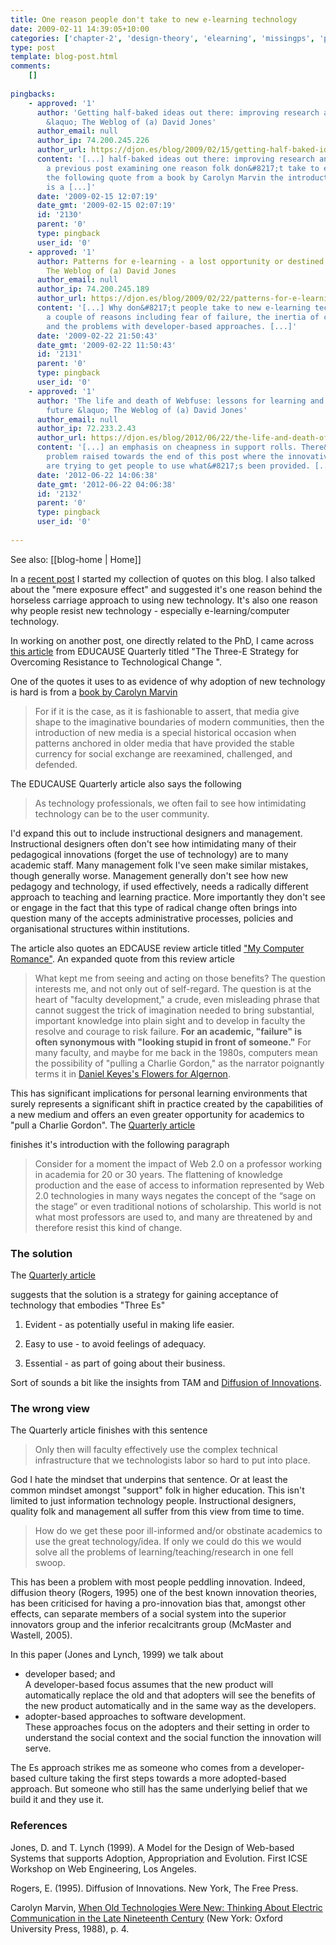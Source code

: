 ```yaml
---
title: One reason people don't take to new e-learning technology
date: 2009-02-11 14:39:05+10:00
categories: ['chapter-2', 'design-theory', 'elearning', 'missingps', 'ple', 'plescquni', 'quotes', 'thesis']
type: post
template: blog-post.html
comments:
    []
    
pingbacks:
    - approved: '1'
      author: 'Getting half-baked ideas out there: improving research and the academy
        &laquo; The Weblog of (a) David Jones'
      author_email: null
      author_ip: 74.200.245.226
      author_url: https://djon.es/blog/2009/02/15/getting-half-baked-ideas-out-there-improving-research-and-the-academy/
      content: '[...] half-baked ideas out there: improving research and the&nbsp;academy  In
        a previous post examining one reason folk don&#8217;t take to e-learning I included
        the following quote from a book by Carolyn Marvin the introduction of new media
        is a [...]'
      date: '2009-02-15 12:07:19'
      date_gmt: '2009-02-15 02:07:19'
      id: '2130'
      parent: '0'
      type: pingback
      user_id: '0'
    - approved: '1'
      author: Patterns for e-learning - a lost opportunity or destined to fail &laquo;
        The Weblog of (a) David Jones
      author_email: null
      author_ip: 74.200.245.189
      author_url: https://djon.es/blog/2009/02/22/patterns-for-e-learning-a-lost-opportunity-or-destined-to-fail/
      content: '[...] Why don&#8217;t people take to new e-learning technology.Covers
        a couple of reasons including fear of failure, the inertia of current practice
        and the problems with developer-based approaches. [...]'
      date: '2009-02-22 21:50:43'
      date_gmt: '2009-02-22 11:50:43'
      id: '2131'
      parent: '0'
      type: pingback
      user_id: '0'
    - approved: '1'
      author: 'The life and death of Webfuse: lessons for learning and leading into the
        future &laquo; The Weblog of (a) David Jones'
      author_email: null
      author_ip: 72.233.2.43
      author_url: https://djon.es/blog/2012/06/22/the-life-and-death-of-webfuse-lessons-for-learning-and-leading-into-the-future/
      content: '[...] an emphasis on cheapness in support rolls. There&#8217;s also the
        problem raised towards the end of this post where the innovative central staff
        are trying to get people to use what&#8217;s been provided. [...]'
      date: '2012-06-22 14:06:38'
      date_gmt: '2012-06-22 04:06:38'
      id: '2132'
      parent: '0'
      type: pingback
      user_id: '0'
    
---
```


See also: [[blog-home | Home]]

In a [recent post](/blog2/2009/02/09/plato-on-the-problems-that-writing-will-create-for-student-learning/) I started my collection of quotes on this blog. I also talked about the "mere exposure effect" and suggested it's one reason behind the horseless carriage approach to using new technology. It's also one reason why people resist new technology - especially e-learning/computer technology.

In working on another post, one directly related to the PhD, I came across [this article](http://connect.educause.edu/Library/EDUCAUSE+Quarterly/TheThreeEStrategyforOverc/47686) from EDUCAUSE Quarterly titled "The Three-E Strategy for Overcoming Resistance to Technological Change ".

One of the quotes it uses to as evidence of why adoption of new technology is hard is from a [book by Carolyn Marvin](http://www.amazon.com/When-Old-Technologies-Were-Communication/dp/0195063414/ref=sr_1_1?ie=UTF8&s=books&qid=1234322975&sr=8-1)

> For if it is the case, as it is fashionable to assert, that media give shape to the imaginative boundaries of modern communities, then the introduction of new media is a special historical occasion when patterns anchored in older media that have provided the stable currency for social exchange are reexamined, challenged, and defended.

The EDUCAUSE Quarterly article also says the following

> As technology professionals, we often fail to see how intimidating technology can be to the user community.

I'd expand this out to include instructional designers and management. Instructional designers often don't see how intimidating many of their pedagogical innovations (forget the use of technology) are to many academic staff. Many management folk I've seen make similar mistakes, though generally worse. Management generally don't see how new pedagogy and technology, if used effectively, needs a radically different approach to teaching and learning practice. More importantly they don't see or engage in the fact that this type of radical change often brings into question many of the accepts administrative processes, policies and organisational structures within institutions.

The article also quotes an EDCAUSE review article titled ["My Computer Romance"](http://connect.educause.edu/Library/EDUCAUSE+Review/MyComputerRomance/44990). An expanded quote from this review article

> What kept me from seeing and acting on those benefits? The question interests me, and not only out of self-regard. The question is at the heart of "faculty development," a crude, even misleading phrase that cannot suggest the trick of imagination needed to bring substantial, important knowledge into plain sight and to develop in faculty the resolve and courage to risk failure. **For an academic, "failure" is often synonymous with "looking stupid in front of someone."** For many faculty, and maybe for me back in the 1980s, computers mean the possibility of "pulling a Charlie Gordon," as the narrator poignantly terms it in [Daniel Keyes's Flowers for Algernon](http://www.answers.com/topic/flowers-for-algernon-novel-7).

This has significant implications for personal learning environments that surely represents a significant shift in practice created by the capabilities of a new medium and offers an even greater opportunity for academics to "pull a Charlie Gordon". The [Quarterly article](http://connect.educause.edu/Library/EDUCAUSE+Quarterly/TheThreeEStrategyforOverc/47686)

finishes it's introduction with the following paragraph

> Consider for a moment the impact of Web 2.0 on a professor working in academia for 20 or 30 years. The flattening of knowledge production and the ease of access to information represented by Web 2.0 technologies in many ways negates the concept of the “sage on the stage” or even traditional notions of scholarship. This world is not what most professors are used to, and many are threatened by and therefore resist this kind of change.

### The solution

The [Quarterly article](http://connect.educause.edu/Library/EDUCAUSE+Quarterly/TheThreeEStrategyforOverc/47686)

suggests that the solution is a strategy for gaining acceptance of technology that embodies "Three Es"

1. Evident - as potentially useful in making life easier.  
    
2. Easy to use - to avoid feelings of adequacy.
3. Essential - as part of going about their business.

Sort of sounds a bit like the insights from TAM and [Diffusion of Innovations](/blog2/publications/a-model-for-evaluating-potential-web-based-education-innovations/).

### The wrong view

The Quarterly article finishes with this sentence

> Only then will faculty effectively use the complex technical infrastructure that we technologists labor so hard to put into place.

God I hate the mindset that underpins that sentence. Or at least the common mindset amongst "support" folk in higher education. This isn't limited to just information technology people. Instructional designers, quality folk and management all suffer from this view from time to time.

> How do we get these poor ill-informed and/or obstinate academics to use the great technology/idea. If only we could do this we would solve all the problems of learning/teaching/research in one fell swoop.

This has been a problem with most people peddling innovation. Indeed, diffusion theory (Rogers, 1995) one of the best known innovation theories, has been criticised for having a pro-innovation bias that, amongst other effects, can separate members of a social system into the superior innovators group and the inferior recalcitrants group (McMaster and Wastell, 2005).

In this paper (Jones and Lynch, 1999) we talk about

- developer based; and  
    A developer-based focus assumes that the new product will automatically replace the old and that adopters will see the benefits of the new product automatically and in the same way as the developers.
- adopter-based approaches to software development.  
    These approaches focus on the adopters and their setting in order to understand the social context and the social function the innovation will serve.

The Es approach strikes me as someone who comes from a developer-based culture taking the first steps towards a more adopted-based approach. But someone who still has the same underlying belief that we build it and they use it.

### References

Jones, D. and T. Lynch (1999). A Model for the Design of Web-based Systems that supports Adoption, Appropriation and Evolution. First ICSE Workshop on Web Engineering, Los Angeles.

Rogers, E. (1995). Diffusion of Innovations. New York, The Free Press.

Carolyn Marvin, [When Old Technologies Were New: Thinking About Electric Communication in the Late Nineteenth Century](http://www.amazon.com/When-Old-Technologies-Were-Communication/dp/0195063414/ref=sr_1_1?ie=UTF8&s=books&qid=1234322975&sr=8-1) (New York: Oxford University Press, 1988), p. 4.